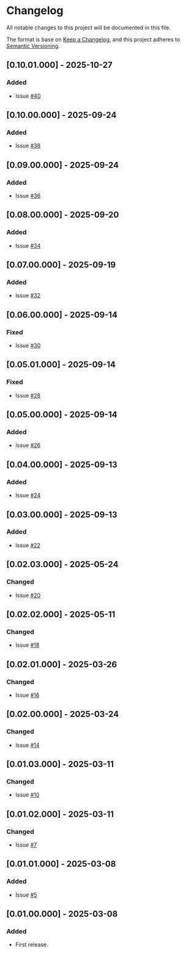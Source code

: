 # Changelog
All notable changes to this project will be documented in this file.

The format is base on [Keep a Changelog](https://keepachangelog.com/en/1.1.0/), and this project adheres to [Semantic Versioning](https://semver.org/spec/v2.0.0.html).


## [0.10.01.000] - 2025-10-27
### Added
- Issue [#40](https://github.com/j3-signalroom/aws-clients-python_lib/issues/40)

## [0.10.00.000] - 2025-09-24
### Added
- Issue [#38](https://github.com/j3-signalroom/aws-clients-python_lib/issues/38)

## [0.09.00.000] - 2025-09-24
### Added
- Issue [#36](https://github.com/j3-signalroom/aws-clients-python_lib/issues/36)

## [0.08.00.000] - 2025-09-20
### Added
- Issue [#34](https://github.com/j3-signalroom/aws-clients-python_lib/issues/34)

## [0.07.00.000] - 2025-09-19
### Added
- Issue [#32](https://github.com/j3-signalroom/aws-clients-python_lib/issues/32)

## [0.06.00.000] - 2025-09-14
### Fixed
- Issue [#30](https://github.com/j3-signalroom/aws-clients-python_lib/issues/30)

## [0.05.01.000] - 2025-09-14
### Fixed
- Issue [#28](https://github.com/j3-signalroom/aws-clients-python_lib/issues/28)

## [0.05.00.000] - 2025-09-14
### Added
- Issue [#26](https://github.com/j3-signalroom/aws-clients-python_lib/issues/26)

## [0.04.00.000] - 2025-09-13
### Added
- Issue [#24](https://github.com/j3-signalroom/aws-clients-python_lib/issues/24)

## [0.03.00.000] - 2025-09-13
### Added
- Issue [#22](https://github.com/j3-signalroom/aws-clients-python_lib/issues/22)

## [0.02.03.000] - 2025-05-24
### Changed
- Issue [#20](https://github.com/j3-signalroom/aws-clients-python_lib/issues/20)

## [0.02.02.000] - 2025-05-11
### Changed
- Issue [#18](https://github.com/j3-signalroom/aws-clients-python_lib/issues/18)

## [0.02.01.000] - 2025-03-26
### Changed
- Issue [#16](https://github.com/j3-signalroom/aws-clients-python_lib/issues/16)

## [0.02.00.000] - 2025-03-24
### Changed
- Issue [#14](https://github.com/j3-signalroom/aws-clients-python_lib/issues/14)

## [0.01.03.000] - 2025-03-11
### Changed
- Issue [#10](https://github.com/j3-signalroom/aws-clients-python_lib/issues/10)

## [0.01.02.000] - 2025-03-11
### Changed
- Issue [#7](https://github.com/j3-signalroom/aws-clients-python_lib/issues/7)

## [0.01.01.000] - 2025-03-08
### Added
- Issue [#5](https://github.com/j3-signalroom/aws-clients-python_lib/issues/5)

## [0.01.00.000] - 2025-03-08
### Added
- First release.